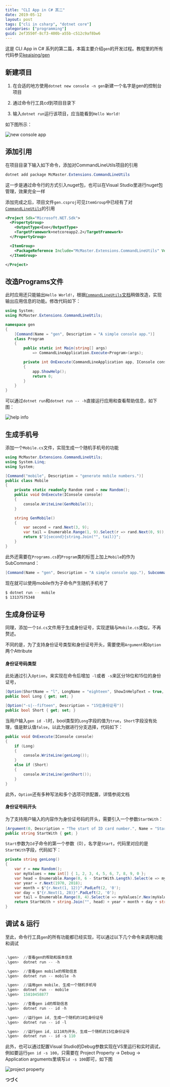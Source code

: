 ```yaml
---
title: "CLI App in C# 其二"
date: 2019-05-12
layout: post
tags: ["cli in csharp", "dotnet core"]
categories: ["programming"]
guid: 2ef3550f-8cf3-400b-a55b-c512c9af8bw6
---
```


这是 CLI App in C# 系列的第二篇，本篇主要介绍`gen`的开发过程。教程里的所有代码参见[keaising/gen](https://github.com/keaising/gen)

## 新建项目

1. 在合适的地方使用`dotnet new console -n gen`新建一个名字是gen的控制台项目

2. 通过命令行工具cd到项目目录下

3. 输入`dotnet run`运行该项目，应当能看到`Hello World!`

如下图所示：

![new console app](/media/images/cli-in-csharp/new-console-app.png)

## 添加引用

在项目目录下输入如下命令，添加对CommandLineUtils项目的引用

```powershell
dotnet add package McMaster.Extensions.CommandLineUtils
```
这一步是通过命令行的方式引入nuget包，也可以在Visual Studio里进行nuget包管理，效果完全一样

添加完成之后，项目文件`gen.csproj`可见`ItemGroup`中已经有了对[`CommandLineUtils`](https://github.com/natemcmaster/CommandLineUtils)的引用

```xml
<Project Sdk="Microsoft.NET.Sdk">
  <PropertyGroup>
    <OutputType>Exe</OutputType>
    <TargetFramework>netcoreapp2.2</TargetFramework>
  </PropertyGroup>

  <ItemGroup>
    <PackageReference Include="McMaster.Extensions.CommandLineUtils" Version="2.3.4" />
  </ItemGroup>

</Project>
```

## 改造Programs文件

此时应用还只能输出`Hello World!`，根据[`CommandLineUtils`文档](https://github.com/natemcmaster/CommandLineUtils/blob/master/docs/samples/subcommands/nested-types/Program.cs)稍做改造，实现输出应用信息的功能。修改代码如下：

```C#
using System;
using McMaster.Extensions.CommandLineUtils;

namespace gen
{
    [Command(Name = "gen", Description = "A simple console app.")]
    class Program
    {
        public static int Main(string[] args)
            => CommandLineApplication.Execute<Program>(args);

        private int OnExecute(CommandLineApplication app, IConsole console)
        {
            app.ShowHelp();
            return 0;
        }
    }
}
```

可以通过`dotnet run`和`dotnet run -- -h`直接运行应用和查看帮助信息，如下图：

![help info](/media/images/cli-in-csharp/help-info.png)

## 生成手机号

添加一个`Mobile.cs`文件，实现生成一个随机手机号的功能

```C#
using McMaster.Extensions.CommandLineUtils;
using System.Linq;
using System;

[Command("mobile", Description = "generate mobile numbers.")]
public class Mobile
{
    private static readonly Random rand = new Random();
    public void OnExecute(IConsole console)
    {
        console.WriteLine(GenMobile());
    }

    string GenMobile()
    {
        var second = rand.Next(3, 9);
        var tail = Enumerable.Range(1, 9).Select(r => rand.Next(0, 9));
        return $"1{second}{string.Join("", tail)}";
    }
}
```

此外还需要在`Programs.cs`的`Program`类的标签上加上`Mobile`的作为SubCommand：

```C#
[Command(Name = "gen", Description = "A simple console app."), Subcommand(typeof(Mobile))]
```
现在就可以使用mobile作为子命令产生随机手机号了

``` bash
$ dotnet run -- mobile
$ 13137575348
```
## 生成身份证号

同理，添加一个`Id.cs`文件用于生成身份证号，实现逻辑与`Mobile.cs`类似，不再赘述。

不同的是，为了支持身份证号类型和身份证号开头，需要使用`Argument`和`Option`两个Attribute

#### 身份证号码类型

此处通过引入`Option`，来实现在命令后增加` -l`或者` -s`来区分18位和15位的身份证号，

```cs
[Option(ShortName = "l", LongName = "eighteen", ShowInHelpText = true, Description = "18位身份证号")]
public bool Long { get; set; }

[Option("-s|--fifteen", Description = "15位身份证号")]
public bool Short { get; set; }
```

当用户输入`gen id -l`时，bool类型的`Long`字段的值为`true`，`Short`字段没有处理，值是默认值`false`，以此为据进行分支选择，代码如下：

```cs
public void OnExecute(IConsole console)
{
	if (Long)
	{
		console.WriteLine(genLong());
	}
	else if (Short)
	{
		console.WriteLine(genShort());
	}
}

```

此外，`Option`还有多种写法和多个选项可供配置，详情参阅文档

#### 身份证号码开头

为了支持用户输入的内容作为身份证号码的开头，需要引入一个参数`StartWith`：

```cs
[Argument(0, Description = "The start of ID card number.", Name = "Start")]
public string StartWith { get; }
```

`Start`参数为`Id`子命令的第一个参数（0），名字是`Start`，代码里对应的是`StartWith`字段，代码如下：

```cs
private string genLong()
{
	var r = new Random();
	var myValues = new int[] { 1, 2, 3, 4, 5, 6, 7, 8, 9, 0 }; 
	var head = Enumerable.Range(0, 6 - StartWith.Length).Select(e => myValue[r.Next(myValues.Length)]);
	var year = r.Next(1970, 2018);
	var month = $"{r.Next(1, 12)}".PadLeft(2, '0');
	var day = $"{r.Next(1, 28)}".PadLeft(2, '0');
	var tail = Enumerable.Range(0, 4).Select(e => myValues[r.Nex(myValues.Length)]);
	return StartWith + string.Join("", head) + year + month + day + string.Join("", tail);
}
```

## 调试 & 运行

至此，命令行工具`gen`的所有功能都已经实现，可以通过以下几个命令来调用功能和调试

```powershell

.\gen>  //查看gen的帮助和版本信息
.\gen>  dotnet run -- -h

.\gen>  //查看gen mobile的帮助信息
.\gen>  dotnet run -- mobile -h

.\gen>  //运用gen mobile, 生成一个随机手机号
.\gen>  dotnet run -- mobile 
.\gen>  15810458877

.\gen>  //查看gen id的帮助信息
.\gen>  dotnet run -- id -h

.\gen>  //运行gen id, 生成一个随机的18位身份证号
.\gen>  dotnet run -- id -l

.\gen>  //运行gen id, 以110为开头, 生成一个随机的15位身份证号
.\gen>  dotnet run -- id -s 110

```

此外，也可以通过配置Visual Studio的Debug参数实现在VS里运行和实时调试，例如要运行`gen id -s 100`，只需要在 Project Property -> Debug -> Application arguments里填写`id -s 100`即可，如下图

![project property](/media/images/cli-in-csharp/project-property.png)

**つづく** 

